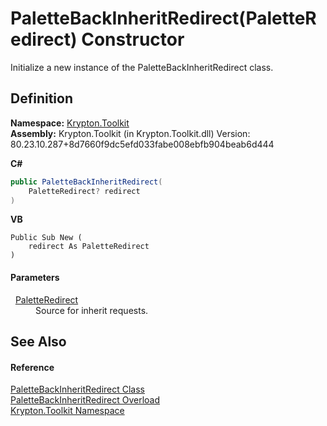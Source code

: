 # PaletteBackInheritRedirect(PaletteRedirect) Constructor


Initialize a new instance of the PaletteBackInheritRedirect class.



## Definition
**Namespace:** <a href="79d2eac2-21f4-54ff-7552-b20c33c30600.md">Krypton.Toolkit</a>  
**Assembly:** Krypton.Toolkit (in Krypton.Toolkit.dll) Version: 80.23.10.287+8d7660f9dc5efd033fabe008ebfb904beab6d444

**C#**
``` C#
public PaletteBackInheritRedirect(
	PaletteRedirect? redirect
)
```
**VB**
``` VB
Public Sub New ( 
	redirect As PaletteRedirect
)
```



#### Parameters
<dl><dt>  <a href="eb4bd14d-b283-a570-c104-b4d55603d473.md">PaletteRedirect</a></dt><dd>Source for inherit requests.</dd></dl>

## See Also


#### Reference
<a href="0c355376-a576-37cb-37cd-9af515403733.md">PaletteBackInheritRedirect Class</a>  
<a href="72ad1a70-1eda-86e2-0a8b-af3f367f45f3.md">PaletteBackInheritRedirect Overload</a>  
<a href="79d2eac2-21f4-54ff-7552-b20c33c30600.md">Krypton.Toolkit Namespace</a>  
